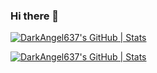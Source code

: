 ### Hi there 👋
[![DarkAngel637's GitHub | Stats](https://stats.quine.sh/DarkAngel637/github?theme=dark)](https://quine.sh?utm_source=widgets&utm_campaign=DarkAngel637)
<!--
**DarkAngel637/DarkAngel637** is a ✨ _special_ ✨ repository because its `README.md` (this file) appears on your GitHub profile.

Here are some ideas to get you started:

- 🔭 I’m currently working on ...
- 🌱 I’m currently learning ...
- 👯 I’m looking to collaborate on ...
- 🤔 I’m looking for help with ...
- 💬 Ask me about ...
- 📫 How to reach me: ...
- 😄 Pronouns: ...
- ⚡ Fun fact: ...
-->
[![DarkAngel637's GitHub | Stats](https://stats.quine.sh/DarkAngel637/github?theme=dark)](https://quine.sh?utm_source=widgets&utm_campaign=DarkAngel637)
